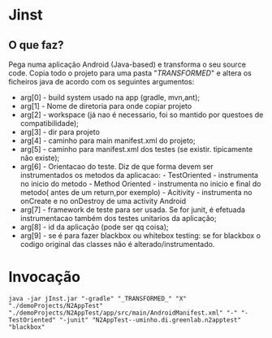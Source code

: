 # Jinst

## O que faz?

Pega numa aplicação Android (Java-based) e transforma o seu source code. Copia todo o projeto para uma pasta "_TRANSFORMED_" e altera os ficheiros java de acordo com os seguintes argumentos:
- arg[0] -  build system usado na app (gradle, mvn,ant); 
- arg[1] - Nome de diretoria para onde copiar projeto
- arg[2] - workspace (já nao é necessario, foi so mantido por questoes de compatibilidade);
- arg[3] - dir para projeto
- arg[4] - caminho para main manifest.xml do projeto;
- arg[5] - caminho para manifest.xml dos testes (se existir. tipicamente não existe);
- arg[6] - Orientacao do teste. Diz de que forma devem ser instrumentados os metodos da aplicacao:
			-	TestOriented - instrumenta no inicio do metodo
			-   Method Oriented - instrumenta no inicio e final do metodo( antes de um return,por exemplo)
			-   Acitivity - instrumenta no onCreate e no onDestroy de uma activity Android
- arg[7] - framework de teste para ser usada. Se for junit, é efetuada instrumentacao também dos testes unitarios da aplicação;
- arg[8] - id da aplicação (pode ser qq coisa);
- arg[9] - se é para fazer blackbox ou whitebox testing: se for blackbox o codigo original das classes não é alterado/instrumentado.


# Invocação
```
java -jar jInst.jar "-gradle" "_TRANSFORMED_" "X" "./demoProjects/N2AppTest" "./demoProjects/N2AppTest/app/src/main/AndroidManifest.xml" "-" "-TestOriented" "-junit" "N2AppTest--uminho.di.greenlab.n2apptest" "blackbox"
```
